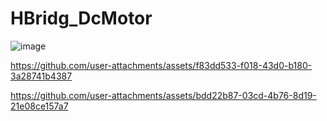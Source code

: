 # HBridg_DcMotor

![image](https://github.com/user-attachments/assets/e92b9563-7dff-41b7-8084-0591885b0c63)


https://github.com/user-attachments/assets/f83dd533-f018-43d0-b180-3a28741b4387


https://github.com/user-attachments/assets/bdd22b87-03cd-4b76-8d19-21e08ce157a7

